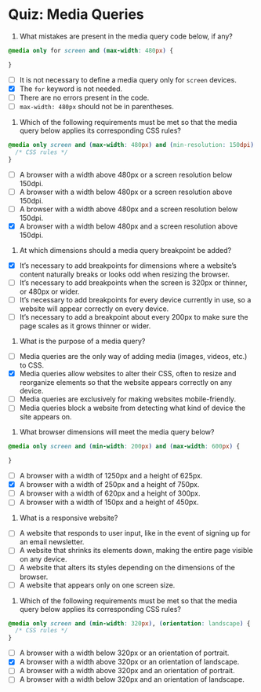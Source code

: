 # Quiz: Media Queries

1. What mistakes are present in the media query code below, if any?

  ```css
  @media only for screen and (max-width: 480px) {

  }
  ```

  - [ ] It is not necessary to define a media query only for `screen` devices.
  - [x] The `for` keyword is not needed.
  - [ ] There are no errors present in the code.
  - [ ] `max-width: 480px` should not be in parentheses.

1. Which of the following requirements must be met so that the media query below applies its corresponding CSS rules?

  ```css
  @media only screen and (max-width: 480px) and (min-resolution: 150dpi) {
    /* CSS rules */
  }
  ```

  - [ ] A browser with a width above 480px or a screen resolution below 150dpi.
  - [ ] A browser with a width below 480px or a screen resolution above 150dpi.
  - [ ] A browser with a width above 480px and a screen resolution below 150dpi.
  - [x] A browser with a width below 480px and a screen resolution above 150dpi.

1. At which dimensions should a media query breakpoint be added?

  - [x] It’s necessary to add breakpoints for dimensions where a website’s content naturally breaks or looks odd when resizing the browser.
  - [ ] It’s necessary to add breakpoints when the screen is 320px or thinner, or 480px or wider.
  - [ ] It’s necessary to add breakpoints for every device currently in use, so a website will appear correctly on every device.
  - [ ] It’s necessary to add a breakpoint about every 200px to make sure the page scales as it grows thinner or wider.

1. What is the purpose of a media query?

  - [ ] Media queries are the only way of adding media (images, videos, etc.) to CSS.
  - [x] Media queries allow websites to alter their CSS, often to resize and reorganize elements so that the website appears correctly on any device.
  - [ ] Media queries are exclusively for making websites mobile-friendly.
  - [ ] Media queries block a website from detecting what kind of device the site appears on.

1. What browser dimensions will meet the media query below?

  ```css
  @media only screen and (min-width: 200px) and (max-width: 600px) {

  }
  ```

  - [ ] A browser with a width of 1250px and a height of 625px.
  - [x] A browser with a width of 250px and a height of 750px.
  - [ ] A browser with a width of 620px and a height of 300px.
  - [ ] A browser with a width of 150px and a height of 450px.

1. What is a responsive website?

  - [ ] A website that responds to user input, like in the event of signing up for an email newsletter.
  - [ ] A website that shrinks its elements down, making the entire page visible on any device.
  - [ ] A website that alters its styles depending on the dimensions of the browser.
  - [ ] A website that appears only on one screen size.

1. Which of the following requirements must be met so that the media query below applies its corresponding CSS rules?

  ```css
  @media only screen and (min-width: 320px), (orientation: landscape) {
    /* CSS rules */
  }
  ```

  - [ ] A browser with a width below 320px or an orientation of portrait.
  - [x] A browser with a width above 320px or an orientation of landscape.
  - [ ] A browser with a width above 320px and an orientation of portrait.
  - [ ] A browser with a width below 320px and an orientation of landscape.
